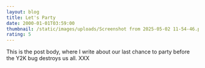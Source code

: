 ```yaml
---
layout: blog
title: Let's Party
date: 2000-01-01T03:59:00
thumbnail: /static/images/uploads/Screenshot from 2025-05-02 11-54-46.png
rating: 5
---
```

This is the post body, where I write about our last chance to party before the Y2K bug destroys us all. XXX
